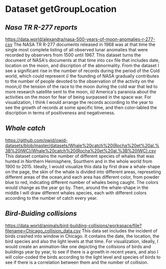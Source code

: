 # Dataset getGroupLocation

## *Nasa TR R-277 reports*
https://data.world/alexandra/nasa-500-years-of-moon-anomalies-r-277-csv
The NASA TR R-277 documents released in 1968 was at that time the single most complete listing of all observed lunar anomalies that were recorded by observers from 1500 until 1967. This dataset turns the document of NASA's documents at that time into csv file that includes date, location on the moon, and discription of the abnormality. From the dataset I see a significant rise in the number of records during the period of the Cold world, which could represent *i)* the founding of NASA gradually contributes to the number of people devoted to the observation of the activity on the moon;*ii)* the tension of the race to the moon during the cold war that led to more research satellite sent to the moon, *iii)* America's paranoia about the activities on the moon for fear of being surpassed in the space war. For visualization, I think I would arrange the records according to the year to see the growth of records at some specific time, and then color-labled the discription in terms of positiveness and negativeness.

## *Whale catch*
https://github.com/owid/owid-datasets/blob/master/datasets/Whale%20catch%20(Rocha%20et%20al.%3B%20IWC)/Whale%20catch%20(Rocha%20et%20al.%3B%20IWC).csv
This dataset contains the number of different species of whales that was hunted in Northern Heimisphere, Sourthern and in the whole world from 1900 to 2015. Ideally, I would visualize this data by first draw a whale-shape on the page, the skin of the whale is divided into different areas, represeting different areas of the ocean,and each area has different color, from powder blue to red, indicating different number of whales being caught. The colors would change as the year go by. Then, around the whale-shape in the middle I will draw different whales species, each with different colors according to the number of catch every year.

## *Bird-Buiding collisions*
https://data.world/animals/bird-building-collisions/workspace/file?filename=Chicago_collision_data.csv
This data set includes the incident of birds crashed into window in Chicago. It contains the date, the  location, the bird species and also the light levels at that time. For visualization, ideally, I would create an animation-like one depicting the collisions of birds and buildings year by year, to see if there is a growth in recent years, and also I will color-coded the birds according to the light level and species of birds to see if there is a correlation between them and the number of collision.
